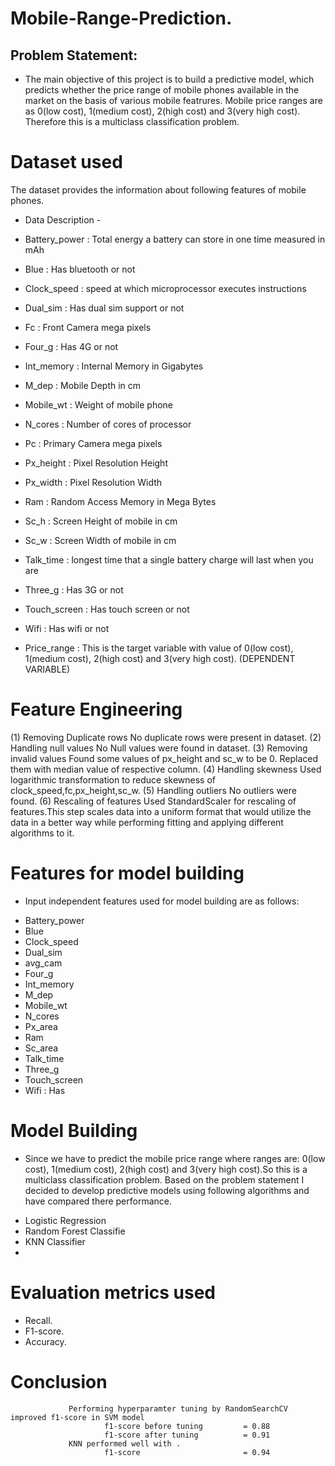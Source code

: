 # Mobile-Range-Prediction.
## Problem Statement:
* The main objective of this project is to build a predictive model, which predicts whether the price range of mobile phones available in the market on the basis of various mobile featrures. Mobile price ranges are as 0(low cost), 1(medium cost), 2(high cost) and 3(very high cost). Therefore this is a multiclass classification problem.

# Dataset used
The dataset provides the information about following features of mobile phones.

- Data Description -

- Battery_power : Total energy a battery can store in one time measured in mAh
- Blue : Has bluetooth or not
- Clock_speed : speed at which microprocessor executes instructions
- Dual_sim : Has dual sim support or not
- Fc : Front Camera mega pixels
- Four_g : Has 4G or not
- Int_memory : Internal Memory in Gigabytes
- M_dep : Mobile Depth in cm
- Mobile_wt : Weight of mobile phone
- N_cores : Number of cores of processor
- Pc : Primary Camera mega pixels
- Px_height : Pixel Resolution Height
- Px_width : Pixel Resolution Width
- Ram : Random Access Memory in Mega Bytes
- Sc_h : Screen Height of mobile in cm
- Sc_w : Screen Width of mobile in cm
- Talk_time : longest time that a single battery charge will last when you are
- Three_g : Has 3G or not
- Touch_screen : Has touch screen or not
- Wifi : Has wifi or not
- Price_range : This is the target variable with value of 0(low cost), 1(medium cost), 2(high cost) and 3(very high cost). (DEPENDENT VARIABLE)

# Feature Engineering
(1) Removing Duplicate rows
No duplicate rows were present in dataset.
(2) Handling null values
No Null values were found in dataset.
(3) Removing invalid values
Found some values of px_height and sc_w to be 0. Replaced them with median value of respective column.
(4) Handling skewness
Used logarithmic transformation to reduce skewness of clock_speed,fc,px_height,sc_w.
(5) Handling outliers
No outliers were found.
(6) Rescaling of features
Used StandardScaler for rescaling of features.This step scales data into a uniform format that would utilize the data in a better way while performing fitting and applying different algorithms to it.

# Features for model building
* Input independent features used for model building are as follows:

- Battery_power 
- Blue
- Clock_speed
- Dual_sim
- avg_cam 
- Four_g
- Int_memory
- M_dep 
- Mobile_wt 
- N_cores 
- Px_area 
- Ram 
- Sc_area
- Talk_time 
- Three_g
- Touch_screen 
- Wifi : Has 

# Model Building
* Since we have to predict the mobile price range where ranges are: 0(low cost), 1(medium cost), 2(high cost) and 3(very high cost).So this is a multiclass classification problem. Based on the problem statement I decided to develop predictive models using following algorithms and have compared there performance.

- Logistic Regression
- Random Forest Classifie
- KNN Classifier
- 
# Evaluation metrics used
* Recall.
* F1-score.
* Accuracy.


# Conclusion
                 
                 Performing hyperparamter tuning by RandomSearchCV improved f1-score in SVM model
                         f1-score before tuning         = 0.88
                         f1-score after tuning          = 0.91
                 KNN performed well with .
                         f1-score                       = 0.94
           
